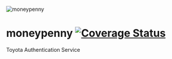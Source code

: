 ![moneypenny](https://upload.wikimedia.org/wikipedia/en/9/9b/Miss_Moneypenny_by_Lois_Maxwell.jpg)
# moneypenny [![Coverage Status](https://coveralls.io/repos/blueflag/moneypenny/badge.svg?branch=test&service=github&t=KTAhQi)](https://coveralls.io/github/blueflag/moneypenny?branch=test)
Toyota Authentication Service

